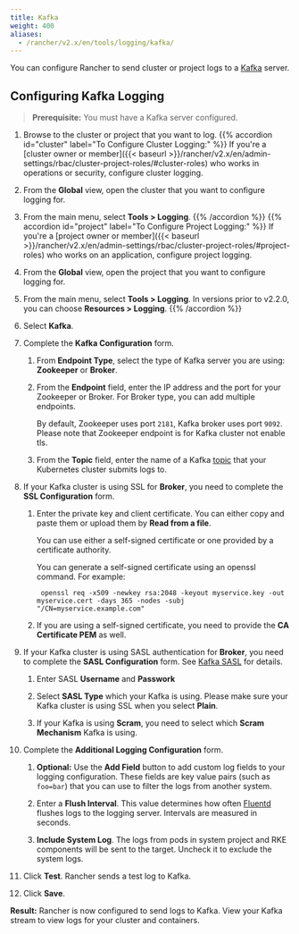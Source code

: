```yaml
---
title: Kafka
weight: 400
aliases:
  - /rancher/v2.x/en/tools/logging/kafka/
---
```


You can configure Rancher to send cluster or project logs to a [Kafka](https://kafka.apache.org/) server.

## Configuring Kafka Logging

>**Prerequisite:** You must have a Kafka server configured.

1. Browse to the cluster or project that you want to log.
{{% accordion id="cluster" label="To Configure Cluster Logging:" %}}
If you're a [cluster owner or member]({{< baseurl >}}/rancher/v2.x/en/admin-settings/rbac/cluster-project-roles/#cluster-roles) who works in operations or security, configure cluster logging.

1. From the **Global** view, open the cluster that you want to configure logging for.

1. From the main menu, select **Tools > Logging**.
{{% /accordion %}}
{{% accordion id="project" label="To Configure Project Logging:" %}}
If you're a [project owner or member]({{< baseurl >}}/rancher/v2.x/en/admin-settings/rbac/cluster-project-roles/#project-roles) who works on an application, configure project logging.

1. From the **Global** view, open the project that you want to configure logging for.

1. From the main menu, select **Tools > Logging**. In versions prior to v2.2.0, you can choose **Resources > Logging**.
{{% /accordion %}}

1. Select **Kafka**.

1. Complete the **Kafka Configuration** form.

    1. From **Endpoint Type**, select the type of Kafka server you are using: **Zookeeper** or **Broker**.

    1. From the **Endpoint** field, enter the IP address and the port for your Zookeeper or Broker. For Broker type, you can add multiple endpoints.

        By default, Zookeeper uses port `2181`, Kafka broker uses port `9092`. Please note that Zookeeper endpoint is for Kafka cluster not enable tls.

    1. From the **Topic** field, enter the name of a Kafka [topic](https://kafka.apache.org/documentation/#basic_ops_add_topic) that your Kubernetes cluster submits logs to.

1. If your Kafka cluster is using SSL for **Broker**, you need to complete the **SSL Configuration** form.

    1. Enter the private key and client certificate. You can either copy and paste them or upload them by **Read from a file**.

        You can use either a self-signed certificate or one provided by a certificate authority.

        You can generate a self-signed certificate using an openssl command. For example:

            openssl req -x509 -newkey rsa:2048 -keyout myservice.key -out myservice.cert -days 365 -nodes -subj "/CN=myservice.example.com"


    1. If you are using a self-signed certificate, you need to provide the **CA Certificate PEM** as well.

1. If your Kafka cluster is using SASL authentication for **Broker**, you need to complete the **SASL Configuration** form. See [Kafka SASL](https://kafka.apache.org/documentation/#security_sasl) for details.

    1. Enter SASL **Username** and **Passwork**

    1. Select **SASL Type** which your Kafka is using. Please make sure your Kafka cluster is using SSL when you select **Plain**.

    1. If your Kafka is using **Scram**, you need to select which **Scram Mechanism** Kafka is using.

1. Complete the **Additional Logging Configuration** form.

    1. **Optional:** Use the **Add Field** button to add custom log fields to your logging configuration. These fields are key value pairs (such as `foo=bar`) that you can use to filter the logs from another system.

    1. Enter a **Flush Interval**. This value determines how often [Fluentd](https://www.fluentd.org/) flushes logs to the logging server. Intervals are measured in seconds.

    1. **Include System Log**. The logs from pods in system project and RKE components will be sent to the target. Uncheck it to exclude the system logs.    

1. Click **Test**. Rancher sends a test log to Kafka.

1. Click **Save**.

**Result:** Rancher is now configured to send logs to Kafka. View your Kafka stream to view logs for your cluster and containers.
